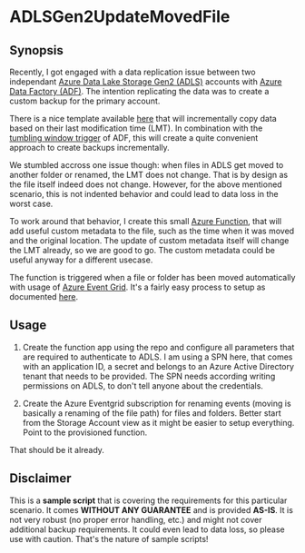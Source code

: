 # ADLSGen2UpdateMovedFile

## Synopsis
Recently, I got engaged with a data replication issue between two independant [Azure Data Lake Storage Gen2 (ADLS)](https://docs.microsoft.com/en-us/azure/storage/blobs/data-lake-storage-introduction) accounts with [Azure Data Factory (ADF)](https://docs.microsoft.com/en-us/azure/data-factory/). The intention replicating the data was to create a custom backup for the primary account.

There is a nice template available [here](https://docs.microsoft.com/en-us/azure/data-factory/solution-template-copy-new-files-lastmodifieddate) that will incrementally copy data based on their last modification time (LMT). In combination with the [tumbling window trigger](https://docs.microsoft.com/en-us/azure/data-factory/concepts-pipeline-execution-triggers#tumbling-window-trigger) of ADF, this will create a quite convenient approach to create backups incrementally.

We stumbled accross one issue though: when files in ADLS get moved to another folder or renamed, the LMT does not change. That is by design as the file itself indeed does not change. However, for the above mentioned scenario, this is not indented behavior and could lead to data loss in the worst case. 

To work around that behavior, I create this small [Azure Function](https://docs.microsoft.com/en-us/azure/azure-functions/), that will add useful custom metadata to the file, such as the time when it was moved and the original location. The update of custom metadata itself will change the LMT already, so we are good to go. The custom metadata could be useful anyway for a different usecase. 

The function is triggered when a file or folder has been moved automatically with usage of [Azure Event Grid](https://docs.microsoft.com/en-us/azure/event-grid/). It's a fairly easy process to setup as documented [here](https://docs.microsoft.com/en-us/azure/storage/blobs/storage-blob-event-overview). 

## Usage

1. Create the function app using the repo and configure all parameters that are required to authenticate to ADLS. I am using a SPN here, that comes with an application ID, a secret and belongs to an Azure Active Directory tenant that needs to be provided. The SPN needs according writing permissions on ADLS, to don't tell anyone about the credentials.

2. Create the Azure Eventgrid subscription for renaming events (moving is basically a renaming of the file path) for files and folders. Better start from the Storage Account view as it might be easier to setup everything. Point to the provisioned function.

That should be it already. 

## Disclaimer
This is a **sample script** that is covering the requirements for this particular scenario. It comes **WITHOUT ANY GUARANTEE** and is provided **AS-IS**. It is not very robust (no proper error handling, etc.) and might not cover additional backup requirements. It could even lead to data loss, so please use with caution. That's the nature of sample scripts!
